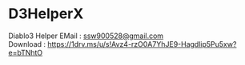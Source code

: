# D3HelperX
Diablo3 Helper
EMail : ssw900528@gmail.com<br>
Download : https://1drv.ms/u/s!Avz4-rzO0A7YhJE9-Hagdlip5Pu5xw?e=bTNhtO
